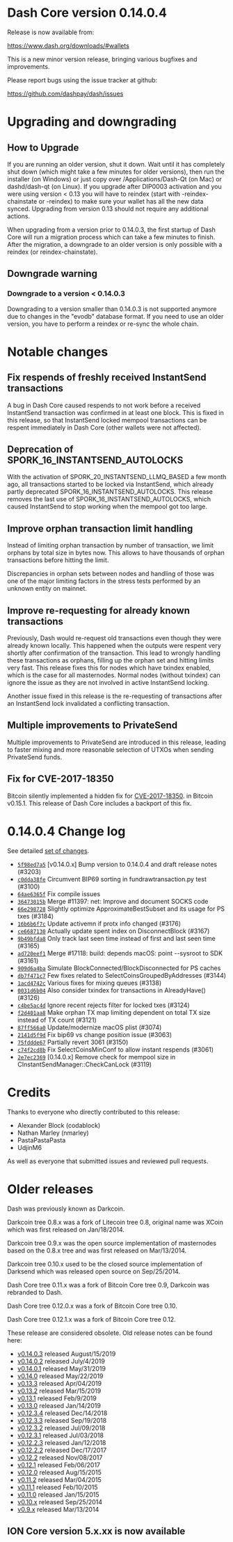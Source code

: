 Dash Core version 0.14.0.4
==========================

Release is now available from:

  <https://www.dash.org/downloads/#wallets>

This is a new minor version release, bringing various bugfixes and improvements.

Please report bugs using the issue tracker at github:

  <https://github.com/dashpay/dash/issues>


Upgrading and downgrading
=========================

How to Upgrade
--------------

If you are running an older version, shut it down. Wait until it has completely
shut down (which might take a few minutes for older versions), then run the
installer (on Windows) or just copy over /Applications/Dash-Qt (on Mac) or
dashd/dash-qt (on Linux). If you upgrade after DIP0003 activation and you were
using version < 0.13 you will have to reindex (start with -reindex-chainstate
or -reindex) to make sure your wallet has all the new data synced. Upgrading from
version 0.13 should not require any additional actions.

When upgrading from a version prior to 0.14.0.3, the
first startup of Dash Core will run a migration process which can take a few minutes
to finish. After the migration, a downgrade to an older version is only possible with
a reindex (or reindex-chainstate).

Downgrade warning
-----------------

### Downgrade to a version < 0.14.0.3

Downgrading to a version smaller than 0.14.0.3 is not supported anymore due to changes
in the "evodb" database format. If you need to use an older version, you have to perform
a reindex or re-sync the whole chain.

Notable changes
===============

Fix respends of freshly received InstantSend transactions
---------------------------------------------------------

A bug in Dash Core caused respends to not work before a received InstantSend transaction was confirmed in at least
one block. This is fixed in this release, so that InstantSend locked mempool transactions can be
respent immediately in Dash Core (other wallets were not affected).

Deprecation of SPORK_16_INSTANTSEND_AUTOLOCKS
---------------------------------------------

With the activation of SPORK_20_INSTANTSEND_LLMQ_BASED a few month ago, all transactions started to be locked via
InstantSend, which already partly deprecated SPORK_16_INSTANTSEND_AUTOLOCKS. This release removes the last use
of SPORK_16_INSTANTSEND_AUTOLOCKS, which caused InstantSend to stop working when the mempool got too large.

Improve orphan transaction limit handling
-----------------------------------------

Instead of limiting orphan transaction by number of transaction, we limit orphans by total size in bytes
now. This allows to have thousands of orphan transactions before hitting the limit.

Discrepancies in orphan sets between nodes and handling of those was one of the major limiting factors in
the stress tests performed by an unknown entity on mainnet.

Improve re-requesting for already known transactions
----------------------------------------------------

Previously, Dash would re-request old transactions even though they were already known locally. This
happened when the outputs were respent very shortly after confirmation of the transaction. This lead to
wrongly handling these transactions as orphans, filling up the orphan set and hitting limits very fast.
This release fixes this for nodes which have txindex enabled, which is the case for all masternodes. Normal
nodes (without txindex) can ignore the issue as they are not involved in active InstantSend locking.

Another issue fixed in this release is the re-requesting of transactions after an InstantSend lock invalidated
a conflicting transaction.

Multiple improvements to PrivateSend
------------------------------------

Multiple improvements to PrivateSend are introduced in this release, leading to faster mixing and more
reasonable selection of UTXOs when sending PrivateSend funds.

Fix for CVE-2017-18350
----------------------

Bitcoin silently implemented a hidden fix for [CVE-2017-18350](https://lists.linuxfoundation.org/pipermail/bitcoin-dev/2019-November/017453.html).
in Bitcoin v0.15.1. This release of Dash Core includes a backport of this fix.


0.14.0.4 Change log
===================

See detailed [set of changes](https://github.com/dashpay/dash/compare/v0.14.0.3...dashpay:v0.14.0.4).

- [`5f98ed7a5`](https://github.com/dashpay/dash/commit/5f98ed7a5) [v0.14.0.x] Bump version to 0.14.0.4 and draft release notes (#3203)
- [`c0dda38fe`](https://github.com/dashpay/dash/commit/c0dda38fe) Circumvent BIP69 sorting in fundrawtransaction.py test (#3100)
- [`64ae6365f`](https://github.com/dashpay/dash/commit/64ae6365f) Fix compile issues
- [`36473015b`](https://github.com/dashpay/dash/commit/36473015b) Merge #11397: net: Improve and document SOCKS code
- [`66e298728`](https://github.com/dashpay/dash/commit/66e298728) Slightly optimize ApproximateBestSubset and its usage for PS txes (#3184)
- [`16b6b6f7c`](https://github.com/dashpay/dash/commit/16b6b6f7c) Update activemn if protx info changed (#3176)
- [`ce6687130`](https://github.com/dashpay/dash/commit/ce6687130) Actually update spent index on DisconnectBlock (#3167)
- [`9b49bfda8`](https://github.com/dashpay/dash/commit/9b49bfda8) Only track last seen time instead of first and last seen time (#3165)
- [`ad720eef1`](https://github.com/dashpay/dash/commit/ad720eef1) Merge #17118: build: depends macOS: point --sysroot to SDK (#3161)
- [`909d6a4ba`](https://github.com/dashpay/dash/commit/909d6a4ba) Simulate BlockConnected/BlockDisconnected for PS caches
- [`db7f471c7`](https://github.com/dashpay/dash/commit/db7f471c7) Few fixes related to SelectCoinsGroupedByAddresses (#3144)
- [`1acd4742c`](https://github.com/dashpay/dash/commit/1acd4742c) Various fixes for mixing queues (#3138)
- [`0031d6b04`](https://github.com/dashpay/dash/commit/0031d6b04) Also consider txindex for transactions in AlreadyHave() (#3126)
- [`c4be5ac4d`](https://github.com/dashpay/dash/commit/c4be5ac4d) Ignore recent rejects filter for locked txes (#3124)
- [`f2d401aa8`](https://github.com/dashpay/dash/commit/f2d401aa8) Make orphan TX map limiting dependent on total TX size instead of TX count (#3121)
- [`87ff566a0`](https://github.com/dashpay/dash/commit/87ff566a0) Update/modernize macOS plist (#3074)
- [`2141d5f9d`](https://github.com/dashpay/dash/commit/2141d5f9d) Fix bip69 vs change position issue (#3063)
- [`75fddde67`](https://github.com/dashpay/dash/commit/75fddde67) Partially revert 3061 (#3150)
- [`c74f2cd8b`](https://github.com/dashpay/dash/commit/c74f2cd8b) Fix SelectCoinsMinConf to allow instant respends (#3061)
- [`2e7ec2369`](https://github.com/dashpay/dash/commit/2e7ec2369) [0.14.0.x] Remove check for mempool size in CInstantSendManager::CheckCanLock (#3119)

Credits
=======

Thanks to everyone who directly contributed to this release:

- Alexander Block (codablock)
- Nathan Marley (nmarley)
- PastaPastaPasta
- UdjinM6

As well as everyone that submitted issues and reviewed pull requests.

Older releases
==============

Dash was previously known as Darkcoin.

Darkcoin tree 0.8.x was a fork of Litecoin tree 0.8, original name was XCoin
which was first released on Jan/18/2014.

Darkcoin tree 0.9.x was the open source implementation of masternodes based on
the 0.8.x tree and was first released on Mar/13/2014.

Darkcoin tree 0.10.x used to be the closed source implementation of Darksend
which was released open source on Sep/25/2014.

Dash Core tree 0.11.x was a fork of Bitcoin Core tree 0.9,
Darkcoin was rebranded to Dash.

Dash Core tree 0.12.0.x was a fork of Bitcoin Core tree 0.10.

Dash Core tree 0.12.1.x was a fork of Bitcoin Core tree 0.12.

These release are considered obsolete. Old release notes can be found here:

- [v0.14.0.3](https://github.com/dashpay/dash/blob/master/doc/release-notes/dash/release-notes-0.14.0.3.md) released August/15/2019
- [v0.14.0.2](https://github.com/dashpay/dash/blob/master/doc/release-notes/dash/release-notes-0.14.0.2.md) released July/4/2019
- [v0.14.0.1](https://github.com/dashpay/dash/blob/master/doc/release-notes/dash/release-notes-0.14.0.1.md) released May/31/2019
- [v0.14.0](https://github.com/dashpay/dash/blob/master/doc/release-notes/dash/release-notes-0.14.0.md) released May/22/2019
- [v0.13.3](https://github.com/dashpay/dash/blob/master/doc/release-notes/dash/release-notes-0.13.3.md) released Apr/04/2019
- [v0.13.2](https://github.com/dashpay/dash/blob/master/doc/release-notes/dash/release-notes-0.13.2.md) released Mar/15/2019
- [v0.13.1](https://github.com/dashpay/dash/blob/master/doc/release-notes/dash/release-notes-0.13.1.md) released Feb/9/2019
- [v0.13.0](https://github.com/dashpay/dash/blob/master/doc/release-notes/dash/release-notes-0.13.0.md) released Jan/14/2019
- [v0.12.3.4](https://github.com/dashpay/dash/blob/master/doc/release-notes/dash/release-notes-0.12.3.4.md) released Dec/14/2018
- [v0.12.3.3](https://github.com/dashpay/dash/blob/master/doc/release-notes/dash/release-notes-0.12.3.3.md) released Sep/19/2018
- [v0.12.3.2](https://github.com/dashpay/dash/blob/master/doc/release-notes/dash/release-notes-0.12.3.2.md) released Jul/09/2018
- [v0.12.3.1](https://github.com/dashpay/dash/blob/master/doc/release-notes/dash/release-notes-0.12.3.1.md) released Jul/03/2018
- [v0.12.2.3](https://github.com/dashpay/dash/blob/master/doc/release-notes/dash/release-notes-0.12.2.3.md) released Jan/12/2018
- [v0.12.2.2](https://github.com/dashpay/dash/blob/master/doc/release-notes/dash/release-notes-0.12.2.2.md) released Dec/17/2017
- [v0.12.2](https://github.com/dashpay/dash/blob/master/doc/release-notes/dash/release-notes-0.12.2.md) released Nov/08/2017
- [v0.12.1](https://github.com/dashpay/dash/blob/master/doc/release-notes/dash/release-notes-0.12.1.md) released Feb/06/2017
- [v0.12.0](https://github.com/dashpay/dash/blob/master/doc/release-notes/dash/release-notes-0.12.0.md) released Aug/15/2015
- [v0.11.2](https://github.com/dashpay/dash/blob/master/doc/release-notes/dash/release-notes-0.11.2.md) released Mar/04/2015
- [v0.11.1](https://github.com/dashpay/dash/blob/master/doc/release-notes/dash/release-notes-0.11.1.md) released Feb/10/2015
- [v0.11.0](https://github.com/dashpay/dash/blob/master/doc/release-notes/dash/release-notes-0.11.0.md) released Jan/15/2015
- [v0.10.x](https://github.com/dashpay/dash/blob/master/doc/release-notes/dash/release-notes-0.10.0.md) released Sep/25/2014
- [v0.9.x](https://github.com/dashpay/dash/blob/master/doc/release-notes/dash/release-notes-0.9.0.md) released Mar/13/2014

## ION Core version 5.x.xx is now available

